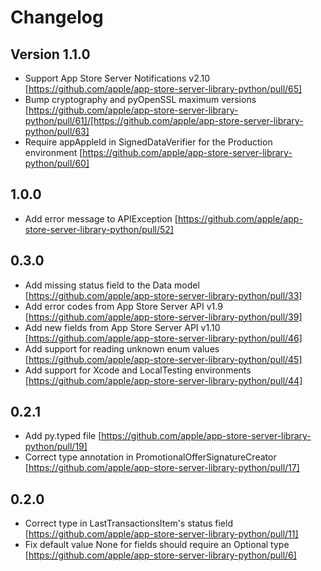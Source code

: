 # Changelog

## Version 1.1.0
- Support App Store Server Notifications v2.10 [https://github.com/apple/app-store-server-library-python/pull/65]
- Bump cryptography and pyOpenSSL maximum versions [https://github.com/apple/app-store-server-library-python/pull/61]/[https://github.com/apple/app-store-server-library-python/pull/63]
- Require appAppleId in SignedDataVerifier for the Production environment [https://github.com/apple/app-store-server-library-python/pull/60]

## 1.0.0
- Add error message to APIException [https://github.com/apple/app-store-server-library-python/pull/52]

## 0.3.0
- Add missing status field to the Data model [https://github.com/apple/app-store-server-library-python/pull/33]
- Add error codes from App Store Server API v1.9 [https://github.com/apple/app-store-server-library-python/pull/39]
- Add new fields from App Store Server API v1.10 [https://github.com/apple/app-store-server-library-python/pull/46]
- Add support for reading unknown enum values [https://github.com/apple/app-store-server-library-python/pull/45]
- Add support for Xcode and LocalTesting environments [https://github.com/apple/app-store-server-library-python/pull/44]

## 0.2.1
- Add py.typed file [https://github.com/apple/app-store-server-library-python/pull/19]
- Correct type annotation in PromotionalOfferSignatureCreator [https://github.com/apple/app-store-server-library-python/pull/17]

## 0.2.0

- Correct type in LastTransactionsItem's status field [https://github.com/apple/app-store-server-library-python/pull/11]
- Fix default value None for fields should require an Optional type [https://github.com/apple/app-store-server-library-python/pull/6]
